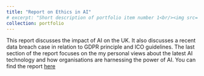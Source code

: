 ```yaml
---
title: "Report on Ethics in AI"
# excerpt: "Short description of portfolio item number 1<br/><img src='/images/500x300.png'>"
collection: portfolio
---
```


This report discusses the impact of AI on the UK. It also discusses a recent data breach case in relation to GDPR principle and ICO guidelines. The last section of the report focuses on the my personal views about the latest AI technology and how organisations are harnessing the power of AI. You can find the report   <a href="https://drive.google.com/file/d/1uexPOZZ1NcaBBCrHxcfPVjTzfVavxp10/view?usp=sharing">here</a>